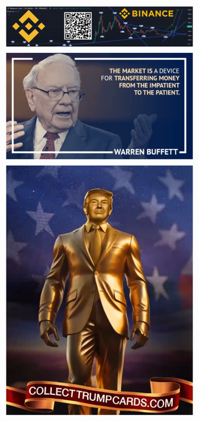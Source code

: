<div align="center">
  
  ![Bitcoin to the Moon 🚀🌕📈 $BTC (Bitcoin) and Binance Coin ($BNB) will soon reach a new all-time high, let me explain why I think that Customizable Cryptocurrency Dashboard with Chart Candlestick Price Movement Volume Bull market bullish Trend](Images/Binance_chart.png)
  
  !["The market is a device for transferring money from the impatient to the patient" 👨‍💼 Warren Buffett 📈 #Quotes #buythedip #TradingLegends #Quote #HodlStrong 💪 $BTC ,$ETH ,$BNB 📈🚀🌕](Images/Warren_Buffett_quote.png)
  
  ![Collect Trump Cards Dot Com NFT Crypto Collectible](Images/CollectTrumpCardsDotCom.png)
</div>
